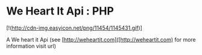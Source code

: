 # We Heart It Api : PHP

[!(http://cdn-img.easyicon.net/png/11454/1145431.gif)]

A We heart it Api (see [http://weheartit.com]([http://weheartit.com) for more information visit url)